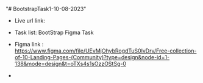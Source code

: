 "# BootstrapTask1-10-08-2023" 

 - Live url link: 

 - Task list: BootStrap Figma Task

 * Figma link : https://www.figma.com/file/UEvMjOhybRogdTuS0lvDrv/Free-collection-of-10-Landing-Pages-(Community)?type=design&node-id=1-138&mode=design&t=oTXs4s1sOzzOStSg-0 

 *  